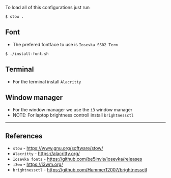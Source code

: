 
To load all of this configurations just run 
```console
$ stow .
```

## Font

* The prefered fontface to use is `Iosevka SS02 Term`
```console
$ ./install-font.sh
```

## Terminal
* For the terminal install `Alacritty`

## Window manager
* For the window manager we use the `i3` window manager
* NOTE: For laptop brightness controll install `brightnessctl`

---

## References

- `stow` - https://www.gnu.org/software/stow/
- `Alacritty` - https://alacritty.org/
- `Iosevka fonts` - https://github.com/be5invis/Iosevka/releases
- `i3wm` - https://i3wm.org/
- `brightnessctl` - https://github.com/Hummer12007/brightnessctl 
